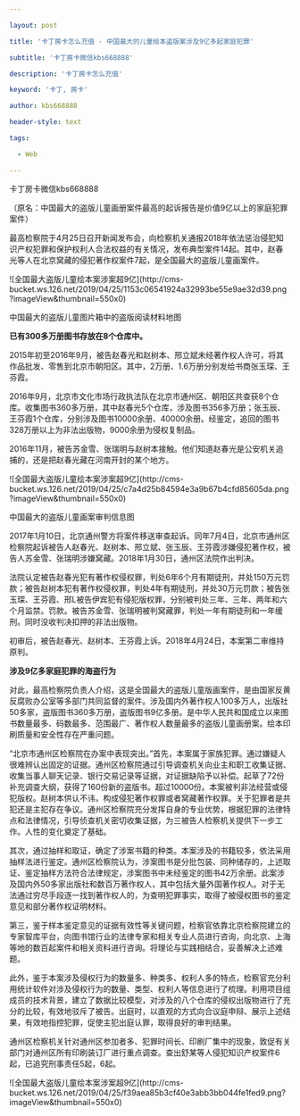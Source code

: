 ---
layout: post
title: '卡丁房卡怎么充值 - 中国最大的儿童绘本盗版案涉及9亿多起家庭犯罪'
subtitle: '卡丁房卡微信kbs668888'
description: '卡丁房卡怎么充值'
keyword: '卡丁, 房卡'
author: kbs668888
header-style: text
tags:
  - Web
---
卡丁房卡微信kbs668888

（原名：中国最大的盗版儿童画册案件最高的起诉报告是价值9亿以上的家庭犯罪案件）

最高检察院于4月25日召开新闻发布会，向检察机关通报2018年依法惩治侵犯知识产权犯罪和保护权利人合法权益的有关情况，发布典型案件14起。其中，赵春光等人在北京窝藏的侵犯著作权案件7起，是全国最大的盗版儿童画案件。

![全国最大盗版儿童绘本案涉案超9亿](http://cms-
bucket.ws.126.net/2019/04/25/1153c06541924a32993be55e9ae32d39.png?imageView&thumbnail=550x0)  

中国最大的盗版儿童图片箱中的盗版阅读材料地图

 **已有300多万册图书存放在8个仓库中。**

2015年初至2016年9月，被告赵春光和赵树本、邢立斌未经著作权人许可，将其作品批发、零售到北京市朝阳区。其中，2万册、1.6万册分别发给书商张玉琛、王芬霞。

2016年9月，北京市文化市场行政执法队在北京市通州区、朝阳区共查获8个仓库。收集图书360多万册，其中赵春光5个仓库，涉及图书356多万册；张玉辰、王芬霞1个仓库，分别涉及图书10000余册、40000余册。经鉴定，追回的图书328万册以上为非法出版物，9000余册为侵权复制品。

2016年11月，被告苏金雪、张瑞明与赵树本接触。他们知道赵春光是公安机关追捕的，还是把赵春光藏在河南开封的某个地方。

![全国最大盗版儿童绘本案涉案超9亿](http://cms-
bucket.ws.126.net/2019/04/25/c7a4d25b84594e3a9b67b4cfd85605da.png?imageView&thumbnail=550x0)  

中国最大的盗版儿童画案审判信息图

2017年1月10日，北京通州警方将案件移送审查起诉。同年7月4日，北京市通州区检察院起诉被告人赵春光、赵树本、邢立斌、张玉辰、王芬霞涉嫌侵犯著作权，被告人苏金雪、张瑞明涉嫌窝藏。2018年1月30日，通州区法院作出判决。

法院认定被告赵春光犯有著作权侵权罪，判处6年6个月有期徒刑，并处150万元罚款；被告赵树本犯有著作权侵权罪，判处4年有期徒刑，并处30万元罚款；被告张玉琛、王芬霞、邢L被告伊宾犯有侵犯版权罪，分别被判处三年、三年、两年和六个月监禁。罚款。被告苏金雪、张瑞明被判窝藏罪，判处一年有期徒刑和一年缓刑。同时没收判决扣押的非法出版物。

初审后，被告赵春光、赵树本、王芬霞上诉。2018年4月24日，本案第二审维持原判。

 **涉及9亿多家庭犯罪的海盗行为**

对此，最高检察院负责人介绍，这是全国最大的盗版儿童版画案件，是由国家反黄反腐败办公室等多部门共同监督的案件。涉及国内外著作权人100多万人，出版社50多家，盗版图书360多万册，盗版图书9亿多册。是中华人民共和国成立以来图书数量最多、码数最多、范围最广、著作权人数量最多的盗版儿童画册案。绘本印刷质量和安全性存在严重问题。

“北京市通州区检察院在办案中表现突出。”首先，本案属于家族犯罪。通过嫌疑人很难辨认出固定的证据。通州区检察院通过引导调查机关向业主和职工收集证据、收集当事人聊天记录、银行交易记录等证据，对证据缺陷予以补偿。起草了72份补充调查大纲，获得了160份新的盗版书。超过10000份。本案被判非法经营或侵犯版权。赵树本供认不讳，构成侵犯著作权罪或者窝藏著作权罪。关于犯罪者是共犯还是主犯存在争议。通州区检察院充分发挥自身的专业优势，根据犯罪的法律特点和法律情况，引导侦查机关密切收集证据，为三被告人检察机关提供下一步工作。人性的变化奠定了基础。

其次，通过抽样和取证，确定了涉案书籍的种类。本案涉及的书籍较多，依法采用抽样法进行鉴定。通州区检察院认为，涉案图书是分批包装、同种储存的，上述取证、鉴定抽样方法符合法律规定，涉案图书中未经鉴定的图书42万余册。此案涉及国内外50多家出版社和数百万著作权人，其中包括大量外国著作权人。对于无法通过穷尽手段逐一找到著作权人的，为查明犯罪事实，取得了被侵权图书的鉴定意见和部分著作权证明材料。

第三，鉴于样本鉴定意见的证据有效性等关键问题，检察官依靠北京检察院建立的专家智库平台，向图书馆行业的法律专家和相关专业人员进行咨询，向北京、上海等地的数百起案件和相关资料进行咨询。将理论与实践相结合，妥善解决上述难题。

此外，鉴于本案涉及侵权行为的数量多、种类多、权利人多的特点，检察官充分利用统计软件对涉及侵权行为的数量、类型、权利人等信息进行了梳理。利用项目组成员的技术背景，建立了数据比较模型，对涉及的八个仓库的侵权出版物进行了充分的比较，有效地驳斥了被告。出庭时，以直观的方式向合议庭申辩、展示上述结果，有效地指控犯罪，促使主犯出庭认罪，取得良好的审判结果。

通州区检察机关针对通州区参加者多、犯罪时间长、印刷厂集中的现象，敦促有关部门对通州区所有印刷装订厂进行重点调查。查出舒某等人侵犯知识产权案件6起，已追究刑事责任5起，6起。

![全国最大盗版儿童绘本案涉案超9亿](http://cms-
bucket.ws.126.net/2019/04/25/f39aea85b3cf40e3abb3bb044fe1fed9.png?imageView&thumbnail=550x0)  


